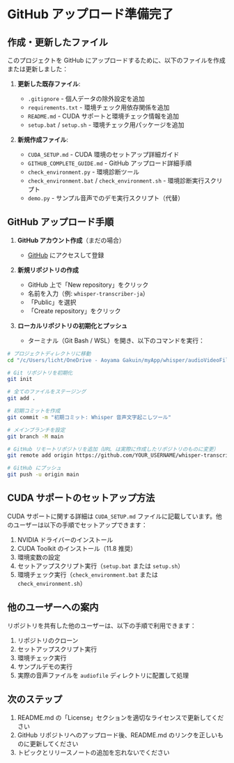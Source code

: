 # GitHub アップロード準備完了

## 作成・更新したファイル

このプロジェクトを GitHub にアップロードするために、以下のファイルを作成または更新しました：

1. **更新した既存ファイル**:
   - `.gitignore` - 個人データの除外設定を追加
   - `requirements.txt` - 環境チェック用依存関係を追加
   - `README.md` - CUDA サポートと環境チェック情報を追加
   - `setup.bat` / `setup.sh` - 環境チェック用パッケージを追加

2. **新規作成ファイル**:
   - `CUDA_SETUP.md` - CUDA 環境のセットアップ詳細ガイド
   - `GITHUB_COMPLETE_GUIDE.md` - GitHub アップロード詳細手順
   - `check_environment.py` - 環境診断ツール
   - `check_environment.bat` / `check_environment.sh` - 環境診断実行スクリプト
   - `demo.py` - サンプル音声でのデモ実行スクリプト（代替）

## GitHub アップロード手順

1. **GitHub アカウント作成**（まだの場合）
   - [GitHub](https://github.com/) にアクセスして登録

2. **新規リポジトリの作成**
   - GitHub 上で「New repository」をクリック
   - 名前を入力（例: `whisper-transcriber-ja`）
   - 「Public」を選択
   - 「Create repository」をクリック

3. **ローカルリポジトリの初期化とプッシュ**
   - ターミナル（Git Bash / WSL）を開き、以下のコマンドを実行：

```bash
# プロジェクトディレクトリに移動
cd "/c/Users/licht/OneDrive - Aoyama Gakuin/myApp/whisper/audioVideoFile"

# Git リポジトリを初期化
git init

# 全てのファイルをステージング
git add .

# 初期コミットを作成
git commit -m "初期コミット: Whisper 音声文字起こしツール"

# メインブランチを設定
git branch -M main

# GitHub リモートリポジトリを追加（URL は実際に作成したリポジトリのものに変更）
git remote add origin https://github.com/YOUR_USERNAME/whisper-transcriber-ja.git

# GitHub にプッシュ
git push -u origin main
```

## CUDA サポートのセットアップ方法

CUDA サポートに関する詳細は `CUDA_SETUP.md` ファイルに記載しています。他のユーザーは以下の手順でセットアップできます：

1. NVIDIA ドライバーのインストール
2. CUDA Toolkit のインストール（11.8 推奨）
3. 環境変数の設定
4. セットアップスクリプト実行（`setup.bat` または `setup.sh`）
5. 環境チェック実行（`check_environment.bat` または `check_environment.sh`）

## 他のユーザーへの案内

リポジトリを共有した他のユーザーは、以下の手順で利用できます：

1. リポジトリのクローン
2. セットアップスクリプト実行
3. 環境チェック実行
4. サンプルデモの実行
5. 実際の音声ファイルを `audiofile` ディレクトリに配置して処理

## 次のステップ

1. README.md の「License」セクションを適切なライセンスで更新してください
2. GitHub リポジトリへのアップロード後、README.md のリンクを正しいものに更新してください
3. トピックとリリースノートの追加を忘れないでください
